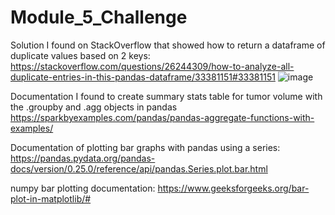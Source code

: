 # Module_5_Challenge

Solution I found on StackOverflow that showed how to return a dataframe of duplicate values based on 2 keys:
https://stackoverflow.com/questions/26244309/how-to-analyze-all-duplicate-entries-in-this-pandas-dataframe/33381151#33381151
![image](https://user-images.githubusercontent.com/128104435/235205016-d5dfe318-9e49-4e33-91d3-1e799691e4e9.png)


Documentation I found to create summary stats table for tumor volume with the .groupby and .agg objects in pandas
https://sparkbyexamples.com/pandas/pandas-aggregate-functions-with-examples/

Documentation of plotting bar graphs with pandas using a series:
https://pandas.pydata.org/pandas-docs/version/0.25.0/reference/api/pandas.Series.plot.bar.html

numpy bar plotting documentation:
https://www.geeksforgeeks.org/bar-plot-in-matplotlib/#
